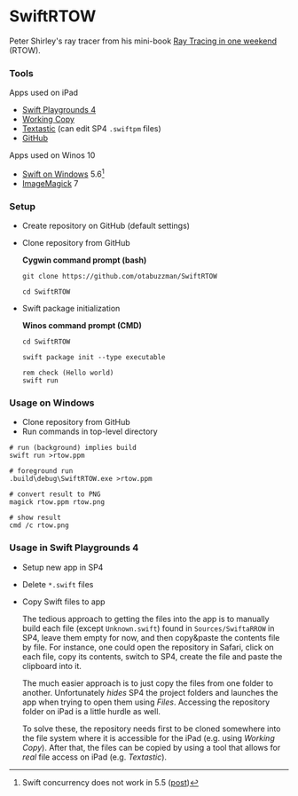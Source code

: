 # SwiftRTOW
Peter Shirley's ray tracer from his mini-book [Ray Tracing in one weekend](https://github.com/RayTracing/raytracing.github.io/) (RTOW).

### Tools
Apps used on iPad
- [Swift Playgrounds 4](https://apps.apple.com/de/app/swift-playgrounds/id908519492)
- [Working Copy](https://workingcopyapp.com/)
- [Textastic](https://www.textasticapp.com/) (can edit SP4 `.swiftpm` files)
- [GitHub](https://apps.apple.com/us/app/github/id1477376905)

Apps used on Winos 10
- [Swift on Windows](https://www.swift.org/blog/swift-on-windows/) 5.6[^1]
- [ImageMagick](https://imagemagick.org/script/download.php) 7

[^1]: Swift concurrency does not work in 5.5 ([post](https://forums.swift.org/t/swift-concurrency-dep-access-violation-on-task-deallocation/54224))

### Setup
- Create repository on GitHub (default settings)
- Clone repository from GitHub

  **Cygwin command prompt (bash)**
  ```
  git clone https://github.com/otabuzzman/SwiftRTOW

  cd SwiftRTOW
  ```
- Swift package initialization

  **Winos command prompt (CMD)**
  ```
  cd SwiftRTOW

  swift package init --type executable

  rem check (Hello world)
  swift run
  ```

### Usage on Windows
- Clone repository from GitHub
- Run commands in top-level directory

```
# run (background) implies build
swift run >rtow.ppm

# foreground run
.build\debug\SwiftRTOW.exe >rtow.ppm

# convert result to PNG
magick rtow.ppm rtow.png

# show result
cmd /c rtow.png
```

### Usage in Swift Playgrounds 4
- Setup new app in SP4
- Delete `*.swift` files
- Copy Swift files to app

  The tedious approach to getting the files into the app is to manually build each file (except `Unknown.swift`) found in `Sources/SwiftaRROW` in SP4, leave them empty for now, and then copy&paste the contents file by file. For instance, one could open the repository in Safari, click on each file, copy its contents, switch to SP4, create the file and paste the clipboard into it.

  The much easier approach is to just copy the files from one folder to another. Unfortunately *hides* SP4 the project folders and launches the app when trying to open them using *Files*. Accessing the repository folder on iPad is a little hurdle as well.

  To solve these, the repository needs first to be cloned somewhere into the file system where it is accessible for the iPad (e.g. using *Working Copy*). After that, the files can be copied by using a tool that allows for *real* file access on iPad (e.g. *Textastic*).
